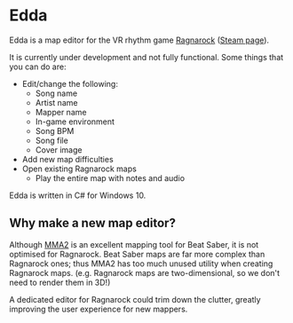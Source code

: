 # Edda

Edda is a map editor for the VR rhythm game [Ragnarock](https://www.ragnarock-vr.com/home) ([Steam page](https://store.steampowered.com/app/1345820/Ragnarock/)).

It is currently under development and not fully functional.
Some things that you can do are:
- Edit/change the following:
  - Song name
  - Artist name
  - Mapper name
  - In-game environment
  - Song BPM
  - Song file
  - Cover image
- Add new map difficulties
- Open existing Ragnarock maps
  - Play the entire map with notes and audio

Edda is written in C# for Windows 10.

## Why make a new map editor?

Although [MMA2](https://github.com/Shadnix-was-taken/MediocreMapper) is an excellent mapping tool for Beat Saber, it is not optimised for Ragnarock.
Beat Saber maps are far more complex than Ragnarock ones; thus MMA2 has too much unused utility when creating Ragnarock maps. 
(e.g. Ragnarock maps are two-dimensional, so we don't need to render them in 3D!)

A dedicated editor for Ragnarock could trim down the clutter, greatly improving the user experience for new mappers.

